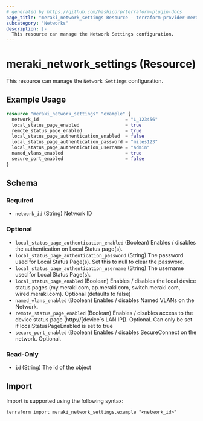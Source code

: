 ```yaml
---
# generated by https://github.com/hashicorp/terraform-plugin-docs
page_title: "meraki_network_settings Resource - terraform-provider-meraki"
subcategory: "Networks"
description: |-
  This resource can manage the Network Settings configuration.
---
```


# meraki_network_settings (Resource)

This resource can manage the `Network Settings` configuration.

## Example Usage

```terraform
resource "meraki_network_settings" "example" {
  network_id                                = "L_123456"
  local_status_page_enabled                 = true
  remote_status_page_enabled                = true
  local_status_page_authentication_enabled  = false
  local_status_page_authentication_password = "miles123"
  local_status_page_authentication_username = "admin"
  named_vlans_enabled                       = true
  secure_port_enabled                       = false
}
```

<!-- schema generated by tfplugindocs -->
## Schema

### Required

- `network_id` (String) Network ID

### Optional

- `local_status_page_authentication_enabled` (Boolean) Enables / disables the authentication on Local Status page(s).
- `local_status_page_authentication_password` (String) The password used for Local Status Page(s). Set this to null to clear the password.
- `local_status_page_authentication_username` (String) The username used for Local Status Page(s).
- `local_status_page_enabled` (Boolean) Enables / disables the local device status pages (my.meraki.com, ap.meraki.com, switch.meraki.com, wired.meraki.com). Optional (defaults to false)
- `named_vlans_enabled` (Boolean) Enables / disables Named VLANs on the Network.
- `remote_status_page_enabled` (Boolean) Enables / disables access to the device status page (http://[device`s LAN IP]). Optional. Can only be set if localStatusPageEnabled is set to true
- `secure_port_enabled` (Boolean) Enables / disables SecureConnect on the network. Optional.

### Read-Only

- `id` (String) The id of the object

## Import

Import is supported using the following syntax:

```shell
terraform import meraki_network_settings.example "<network_id>"
```
